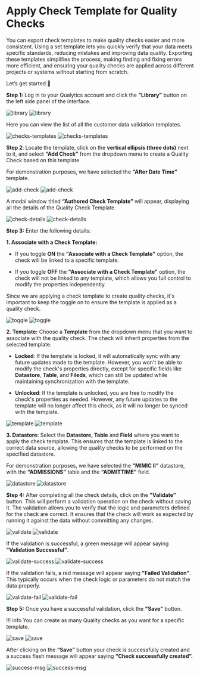 # Apply Check Template for Quality Checks

You can export check templates to make quality checks easier and more consistent. Using a set template lets you quickly verify that your data meets specific standards, reducing mistakes and improving data quality. Exporting these templates simplifies the process, making finding and fixing errors more efficient, and ensuring your quality checks are applied across different projects or systems without starting from scratch.

Let’s get started 🚀

**Step 1:**  Log in to your Qualytics account and click the **“Library”** button on the left side panel of the interface.

![library](../assets/checks/apply-check-template-for-quality-check/library-light-1.png#only-light)
![library](../assets/checks/apply-check-template-for-quality-check/library-dark-1.png#only-dark)

Here you can view the list of all the customer data validation templates. 

![checks-templates](../assets/checks/apply-check-template-for-quality-check/checks-templates-light-2.png#only-light)
![checks-templates](../assets/checks/apply-check-template-for-quality-check/checks-templates-dark-2.png#only-dark)

**Step 2**: Locate the template, click on the **vertical ellipsis (three dots)** next to it, and select **“Add Check”** from the dropdown menu to create a Quality Check based on this template

For demonstration purposes, we have selected the **“After Date Time”** template.

![add-check](../assets/checks/apply-check-template-for-quality-check/add-check-light-3.png#only-light)
![add-check](../assets/checks/apply-check-template-for-quality-check/add-check-dark-3.png#only-dark)

A modal window titled **“Authored Check Template”** will appear, displaying all the details of the Quality Check Template.

![check-details](../assets/checks/apply-check-template-for-quality-check/check-details-light-4.png#only-light)
![check-details](../assets/checks/apply-check-template-for-quality-check/check-details-dark-4.png#only-dark)

**Step 3:** Enter the following details: 

**1. Associate with a Check Template:** 

* If you toggle **ON** the **"Associate with a Check Template"** option, the check will be linked to a specific template.

* If you toggle **OFF** the **"Associate with a Check Template"** option, the check will not be linked to any template, which allows you full control to modify the properties independently.

Since we are applying a check template to create quality checks, it's important to keep the toggle on to ensure the template is applied as a quality check.

![toggle](../assets/checks/apply-check-template-for-quality-check/toggle-light-5.png#only-light)
![toggle](../assets/checks/apply-check-template-for-quality-check/toggle-dark-5.png#only-dark)

**2. Template:** Choose a **Template** from the dropdown menu that you want to associate with the quality check. The check will inherit properties from the selected template.

* **Locked**: If the template is locked, it will automatically sync with any future updates made to the template. However, you won't be able to modify the check's properties directly, except for specific fields like **Datastore**, **Table**, and **Fileds**, which can still be updated while maintaining synchronization with the template.

* **Unlocked**: If the template is unlocked, you are free to modify the check's properties as needed. However, any future updates to the template will no longer affect this check, as it will no longer be synced with the template.

![template](../assets/checks/apply-check-template-for-quality-check/template-light-6.png#only-light)
![template](../assets/checks/apply-check-template-for-quality-check/template-dark-6.png#only-dark)

**3. Datastore:** Select the **Datastore, Table** and **Field** where you want to apply the check template. This ensures that the template is linked to the correct data source, allowing the quality checks to be performed on the specified datastore.

For demonstration purposes, we have selected the **“MIMIC II”** datastore, with the **“ADMISSIONS”** table and the **“ADMITTIME”** field.

![datastore](../assets/checks/apply-check-template-for-quality-check/datastore-light-7.png#only-light)
![datastore](../assets/checks/apply-check-template-for-quality-check/datastore-dark-7.png#only-dark)

**Step 4:** After completing all the check details, click on the **"Validate"** button. This will perform a validation operation on the check without saving it. The validation allows you to verify that the logic and parameters defined for the check are correct. It ensures that the check will work as expected by running it against the data without committing any changes.

![validate](../assets/checks/apply-check-template-for-quality-check/validate-light-8.png#only-light)
![validate](../assets/checks/apply-check-template-for-quality-check/validate-dark-8.png#only-dark)

If the validation is successful, a green message will appear saying **"Validation Successful"**. 

![validate-success](../assets/checks/apply-check-template-for-quality-check/validate-success-light-9.png#only-light)
![validate-success](../assets/checks/apply-check-template-for-quality-check/validate-success-dark-9.png#only-dark)

If the validation fails, a red message will appear saying **"Failed Validation"**. This typically occurs when the check logic or parameters do not match the data properly.

![validate-fail](../assets/checks/apply-check-template-for-quality-check/validate-fail-light-10.png#only-light)
![validate-fail](../assets/checks/apply-check-template-for-quality-check/validate-fail-dark-10.png#only-dark)

**Step 5:** Once you have a successful validation, click the **"Save"** button. 

!!! info 
    You can create as many Quality checks as you want for a specific template.

![save](../assets/checks/apply-check-template-for-quality-check/save-light-11.png#only-light)
![save](../assets/checks/apply-check-template-for-quality-check/save-dark-11.png#only-dark)

After clicking on the **“Save”** button your check is successfully created and a success flash message will appear saying **“Check successfully created”.**

![success-msg](../assets/checks/apply-check-template-for-quality-check/success-msg-light-12.png#only-light)
![success-msg](../assets/checks/apply-check-template-for-quality-check/success-msg-dark-12.png#only-dark)